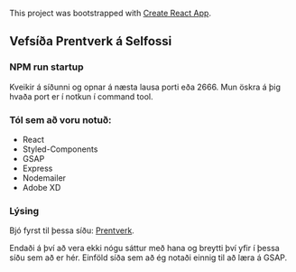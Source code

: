 This project was bootstrapped with [Create React App](https://github.com/facebook/create-react-app).

## Vefsíða Prentverk á Selfossi

### NPM run startup

Kveikir á síðunni og opnar á næsta lausa porti eða 2666. 
Mun öskra á þig hvaða port er í notkun í command tool.

### Tól sem að voru notuð:
* React
* Styled-Components
* GSAP
* Express
* Nodemailer
* Adobe XD

### Lýsing
Bjó fyrst til þessa síðu: [Prentverk](http://prentverk.biggaferdir.is/).

Endaði á því að vera ekki nógu sáttur með hana og breytti því yfir í þessa
síðu sem að er hér. Einföld síða sem að ég notaði einnig til að læra á GSAP.

